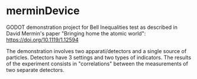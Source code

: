 # merminDevice
GODOT demonstration project for Bell Inequalities test as described in David Mermin's paper "Bringing home the atomic world": https://doi.org/10.1119/1.12594

The demonstration involves two apparati/detectors and a single source of particles. Detectors have 3 settings and two types of indicators.
The results of the experiment consists in "correlations" between the measurements of two separate detectors.
